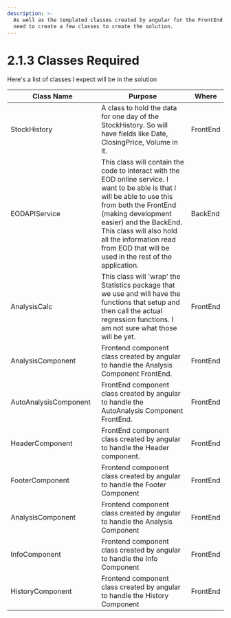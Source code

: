 ```yaml
---
description: >-
  As well as the templated classes created by angular for the FrontEnd I will
  need to create a few classes to create the solution.
---
```


# 2.1.3 Classes Required

Here's a list of classes I expect will be in the solution

<table data-full-width="true"><thead><tr><th width="240.33333333333337">Class Name</th><th width="662">Purpose</th><th>Where</th></tr></thead><tbody><tr><td>StockHistory</td><td>A class to hold the data for one day of the StockHistory. So will have fields like Date, ClosingPrice, Volume in it. </td><td>FrontEnd </td></tr><tr><td>EODAPIService</td><td>This class will contain the code to interact with the EOD online service. I want to be able is that I will be able to use this from both the FrontEnd (making development easier) and the BackEnd. This class will also hold all the information read from EOD that will be used in the rest of the application.</td><td>BackEnd</td></tr><tr><td>AnalysisCalc</td><td>This class will 'wrap' the Statistics package that we use and will have the functions that setup and then call the actual regression functions. I am not sure what those will be yet.</td><td>FrontEnd</td></tr><tr><td>AnalysisComponent</td><td>Frontend component class created by angular to handle the Analysis Component FrontEnd.</td><td>FrontEnd</td></tr><tr><td>AutoAnalysisComponent</td><td>FrontEnd component class created by angular to handle the AutoAnalysis Component FrontEnd.</td><td>FrontEnd</td></tr><tr><td>HeaderComponent</td><td>FrontEnd component class created by angular to handle the Header component.</td><td>FrontEnd</td></tr><tr><td>FooterComponent</td><td>Frontend component class created by angular to handle the Footer Component</td><td>FrontEnd</td></tr><tr><td>AnalysisComponent</td><td>Frontend component class created by angular to handle the Analysis Component</td><td>FrontEnd</td></tr><tr><td>InfoComponent</td><td>Frontend component class created by angular to handle the Info Component</td><td>FrontEnd</td></tr><tr><td>HistoryComponent</td><td>Frontend component class created by angular to handle the History Component</td><td>FrontEnd</td></tr></tbody></table>

